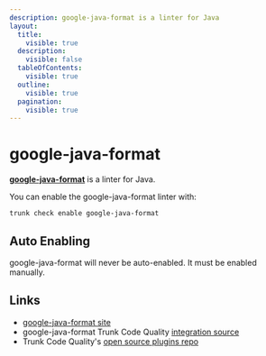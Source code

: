 ```yaml
---
description: google-java-format is a linter for Java
layout:
  title:
    visible: true
  description:
    visible: false
  tableOfContents:
    visible: true
  outline:
    visible: true
  pagination:
    visible: true
---
```


# google-java-format

[**google-java-format**](https://github.com/google/google-java-format#readme) is a linter for Java.

You can enable the google-java-format linter with:

```shell
trunk check enable google-java-format
```

## Auto Enabling

google-java-format will never be auto-enabled. It must be enabled manually.

## Links

* [google-java-format site](https://github.com/google/google-java-format#readme)
* google-java-format Trunk Code Quality [integration source](https://github.com/trunk-io/plugins/tree/main/linters/google-java-format)
* Trunk Code Quality's [open source plugins repo](https://github.com/trunk-io/plugins/tree/main)
